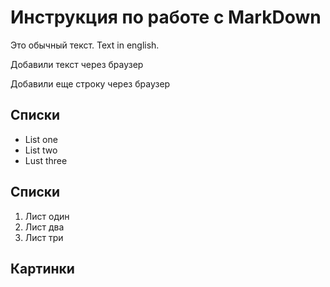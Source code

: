 # Инструкция по работе с MarkDown

Это обычный текст. Text in english.

Добавили текст через браузер

Добавили еще строку через браузер

## Списки 
* List one
* List two
* Lust three

## Списки
1. Лист один
2. Лист два
3. Лист три

## Картинки 